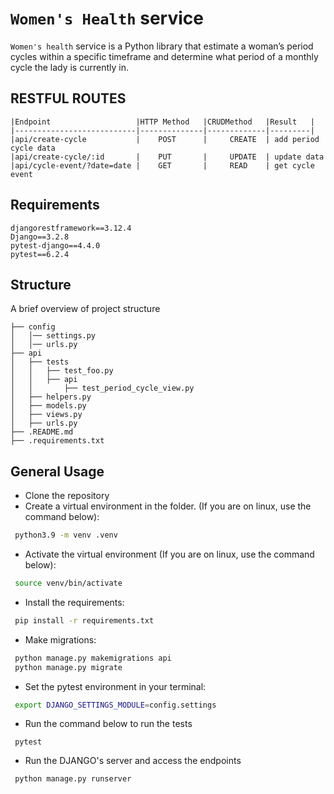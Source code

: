 # `Women's Health` service

`Women's health` service is a Python library that estimate a woman’s period cycles within a specific timeframe and 
determine what period of a monthly cycle the lady is currently in.

## RESTFUL ROUTES
```text
|Endpoint                   |HTTP Method   |CRUDMethod   |Result   |
|---------------------------|--------------|-------------|---------|
|api/create-cycle           |    POST      |     CREATE  | add period cycle data
|api/create-cycle/:id       |    PUT       |     UPDATE  | update data
|api/cycle-event/?date=date |    GET       |     READ    | get cycle event
```
## Requirements
```text
djangorestframework==3.12.4
Django==3.2.8
pytest-django==4.4.0
pytest==6.2.4
```

## Structure
A brief overview of project structure
```text
├── config
│   │── settings.py
│   │── urls.py
├── api
│   ├── tests
│   │   ├── test_foo.py
│   │   ├── api
│   │       ├── test_period_cycle_view.py
│   ├── helpers.py
│   ├── models.py
│   ├── views.py
│   ├── urls.py
├── .README.md
├── .requirements.txt
```

## General Usage

* Clone the repository
* Create a virtual environment in the folder. (If you are on linux, use the command below):
```bash
 python3.9 -m venv .venv
```
* Activate the virtual environment (If you are on linux, use the command below):
```bash
 source venv/bin/activate
```
* Install the requirements:
```bash
 pip install -r requirements.txt
```
* Make migrations:
```bash
 python manage.py makemigrations api
 python manage.py migrate
```
* Set the pytest environment in your terminal:
```bash
 export DJANGO_SETTINGS_MODULE=config.settings
```
* Run the command below to run the tests
```
 pytest
```
* Run the DJANGO's server and access the endpoints
```
 python manage.py runserver
```
